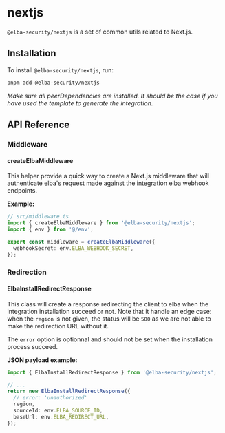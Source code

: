 # nextjs

`@elba-security/nextjs` is a set of common utils related to Next.js.

## Installation

To install `@elba-security/nextjs`, run:

```sh
pnpm add @elba-security/nextjs
```

_Make sure all peerDependencies are installed. It should be the case if you have used the template to generate the integration._

## API Reference

### Middleware

#### createElbaMiddleware

This helper provide a quick way to create a Next.js middleware that will authenticate elba's request made against the integration elba webhook endpoints.

**Example:**

```ts
// src/middleware.ts
import { createElbaMiddleware } from '@elba-security/nextjs';
import { env } from '@/env';

export const middleware = createElbaMiddleware({
  webhookSecret: env.ELBA_WEBHOOK_SECRET,
});
```

### Redirection

#### ElbaInstallRedirectResponse

This class will create a response redirecting the client to elba when the integration installation succeed or not. Note that it handle an edge case: when the `region` is not given, the status will be `500` as we are not able to make the redirection URL without it.

The `error` option is optionnal and should not be set when the installation process succeed.

**JSON payload example:**

```ts
import { ElbaInstallRedirectResponse } from '@elba-security/nextjs';

// ...
return new ElbaInstallRedirectResponse({
  // error: 'unauthorized'
  region,
  sourceId: env.ELBA_SOURCE_ID,
  baseUrl: env.ELBA_REDIRECT_URL,
});
```
